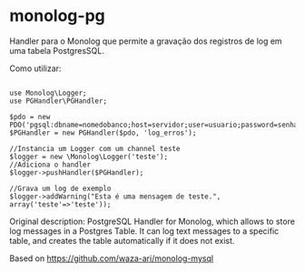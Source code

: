 monolog-pg
=============

Handler para o Monolog que permite a gravação dos registros de log em uma tabela PostgresSQL.

Como utilizar:

```

use Monolog\Logger;
use PGHandler\PGHandler;

$pdo = new PDO('pgsql:dbname=nomedobanco;host=servidor;user=usuario;password=senha');
$PGHandler = new PGHandler($pdo, 'log_erros');

//Instancia um Logger com um channel teste
$logger = new \Monolog\Logger('teste');
//Adiciona o handler  
$logger->pushHandler($PGHandler);

//Grava um log de exemplo
$logger->addWarning("Esta é uma mensagem de teste.", array('teste'=>'teste'));
```

Original description:
PostgreSQL Handler for Monolog, which allows to store log messages in a Postgres Table.
It can log text messages to a specific table, and creates the table automatically if it does not exist.

Based on https://github.com/waza-ari/monolog-mysql
